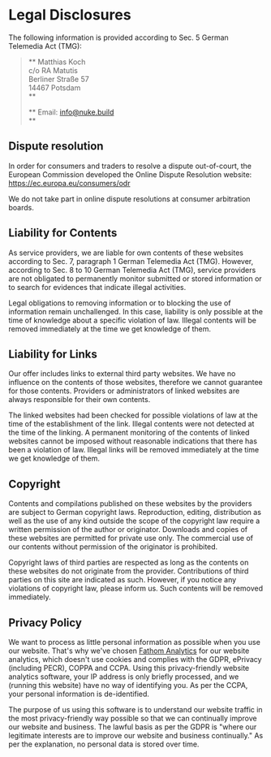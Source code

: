 # Legal Disclosures

<head>
  <meta name="robots" content="noindex" />
</head>

The following information is provided according to Sec. 5 German Telemedia Act (TMG):

> **
Matthias Koch  
c/o RA Matutis  
Berliner Straße 57  
14467 Potsdam  
> **
>
> **
Email: info@nuke.build  
**

## Dispute resolution

In order for consumers and traders to resolve a dispute out-of-court, the European Commission developed the Online Dispute Resolution website: https://ec.europa.eu/consumers/odr

We do not take part in online dispute resolutions at consumer arbitration boards.

## Liability for Contents

As service providers, we are liable for own contents of these websites according to Sec. 7, paragraph 1 German Telemedia Act (TMG). However, according to Sec. 8 to 10 German Telemedia Act (TMG), service providers are not obligated to permanently monitor submitted or stored information or to search for evidences that indicate illegal activities.

Legal obligations to removing information or to blocking the use of information remain unchallenged. In this case, liability is only possible at the time of knowledge about a specific violation of law. Illegal contents will be removed immediately at the time we get knowledge of them.

## Liability for Links

Our offer includes links to external third party websites. We have no influence on the contents of those websites, therefore we cannot guarantee for those contents. Providers or administrators of linked websites are always responsible for their own contents.

The linked websites had been checked for possible violations of law at the time of the establishment of the link. Illegal contents were not detected at the time of the linking. A permanent monitoring of the contents of linked websites cannot be imposed without reasonable indications that there has been a violation of law. Illegal links will be removed immediately at the time we get knowledge of them.

## Copyright

Contents and compilations published on these websites by the providers are subject to German copyright laws. Reproduction, editing, distribution as well as the use of any kind outside the scope of the copyright law require a written permission of the author or originator. Downloads and copies of these websites are permitted for private use only. The commercial use of our contents without permission of the originator is prohibited.

Copyright laws of third parties are respected as long as the contents on these websites do not originate from the provider. Contributions of third parties on this site are indicated as such. However, if you notice any violations of copyright law, please inform us. Such contents will be removed immediately.

## Privacy Policy

We want to process as little personal information as possible when you use our website. That's why we've chosen [Fathom Analytics](https://usefathom.com/ref/NGYSEW) for our website analytics, which doesn't use cookies and complies with the GDPR, ePrivacy (including PECR), COPPA and CCPA. Using this privacy-friendly website analytics software, your IP address is only briefly processed, and we (running this website) have no way of identifying you. As per the CCPA, your personal information is de-identified.

The purpose of us using this software is to understand our website traffic in the most privacy-friendly way possible so that we can continually improve our website and business. The lawful basis as per the GDPR is "where our legitimate interests are to improve our website and business continually." As per the explanation, no personal data is stored over time.
